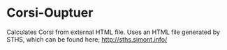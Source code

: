 # Corsi-Ouptuer
Calculates Corsi from external HTML file. Uses an HTML file generated by STHS, which can be found here; http://sths.simont.info/
